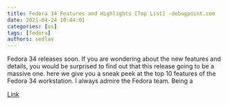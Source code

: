 ```yaml
---
title: Fedora 34 Features and Highlights [Top List] -debugpoint.com
date: 2021-04-24 10:44:01
categories: [os]
tags: [fedora]
authors: sedlav
---
```


Fedora 34 releases soon. If you are wondering about the new features and details, you would be surprised to find out that this release going to be a massive one. here we give you a sneak peek at the top 10 features of the Fedora 34 workstation. I always admire the Fedora team. Being a

[Link](https://www.debugpoint.com/2021/04/fedora-34-features/)
